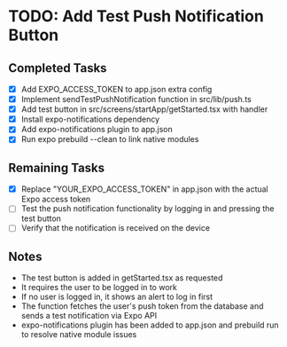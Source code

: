 # TODO: Add Test Push Notification Button

## Completed Tasks
- [x] Add EXPO_ACCESS_TOKEN to app.json extra config
- [x] Implement sendTestPushNotification function in src/lib/push.ts
- [x] Add test button in src/screens/startApp/getStarted.tsx with handler
- [x] Install expo-notifications dependency
- [x] Add expo-notifications plugin to app.json
- [x] Run expo prebuild --clean to link native modules

## Remaining Tasks
- [x] Replace "YOUR_EXPO_ACCESS_TOKEN" in app.json with the actual Expo access token
- [ ] Test the push notification functionality by logging in and pressing the test button
- [ ] Verify that the notification is received on the device

## Notes
- The test button is added in getStarted.tsx as requested
- It requires the user to be logged in to work
- If no user is logged in, it shows an alert to log in first
- The function fetches the user's push token from the database and sends a test notification via Expo API
- expo-notifications plugin has been added to app.json and prebuild run to resolve native module issues
